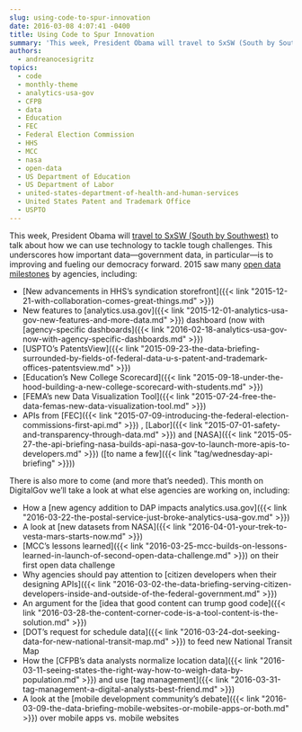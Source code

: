 ```yaml
---
slug: using-code-to-spur-innovation
date: 2016-03-08 4:07:41 -0400
title: Using Code to Spur Innovation
summary: 'This week, President Obama will travel to SxSW (South by Southwest) to talk about how we can use technology to tackle tough challenges. This underscores how important data&mdash;government data, in particular&mdash;is to improving and fueling our democracy forward. 2015 saw many open data milestones by agencies, including: New advancements in HHS’s syndication storefront New features'
authors:
  - andreanocesigritz
topics:
  - code
  - monthly-theme
  - analytics-usa-gov
  - CFPB
  - data
  - Education
  - FEC
  - Federal Election Commission
  - HHS
  - MCC
  - nasa
  - open-data
  - US Department of Education
  - US Department of Labor
  - united-states-department-of-health-and-human-services
  - United States Patent and Trademark Office
  - USPTO
---
```


This week, President Obama will [travel to SxSW (South by Southwest)](https://www.whitehouse.gov/blog/2016/03/05/weekly-address-sxsw) to talk about how we can use technology to tackle tough challenges. This underscores how important data—government data, in particular—is to improving and fueling our democracy forward. 2015 saw many [open data milestones](https://www.whitehouse.gov/blog/2016/02/05/open-data-empowering-americans-make-data-driven-decisions) by agencies, including:

  * [New advancements in HHS’s syndication storefront]({{< link "2015-12-21-with-collaboration-comes-great-things.md" >}})
  * New features to [analytics.usa.gov]({{< link "2015-12-01-analytics-usa-gov-new-features-and-more-data.md" >}}) dashboard (now with [agency-specific dashboards]({{< link "2016-02-18-analytics-usa-gov-now-with-agency-specific-dashboards.md" >}})
  * [USPTO’s PatentsView]({{< link "2015-09-23-the-data-briefing-surrounded-by-fields-of-federal-data-u-s-patent-and-trademark-offices-patentsview.md" >}})
  * [Education’s New College Scorecard]({{< link "2015-09-18-under-the-hood-building-a-new-college-scorecard-with-students.md" >}})
  * [FEMA’s new Data Visualization Tool]({{< link "2015-07-24-free-the-data-femas-new-data-visualization-tool.md" >}})
  * APIs from [FEC]({{< link "2015-07-09-introducing-the-federal-election-commissions-first-api.md" >}}) , [Labor]({{< link "2015-07-01-safety-and-transparency-through-data.md" >}}) and [NASA]({{< link "2015-05-27-the-api-briefing-nasa-builds-api-nasa-gov-to-launch-more-apis-to-developers.md" >}}) ([to name a few]({{< link "tag/wednesday-api-briefing" >}}))

There is also more to come (and more that’s needed). This month on DigitalGov we’ll take a look at what else agencies are working on, including:

  * How a [new agency addition to DAP impacts analytics.usa.gov]({{< link "2016-03-22-the-postal-service-just-broke-analytics-usa-gov.md" >}})
  * A look at [new datasets from NASA]({{< link "2016-04-01-your-trek-to-vesta-mars-starts-now.md" >}})
  * [MCC’s lessons learned]({{< link "2016-03-25-mcc-builds-on-lessons-learned-in-launch-of-second-open-data-challenge.md" >}}) on their first open data challenge
  * Why agencies should pay attention to [citizen developers when their designing APIs]({{< link "2016-03-02-the-data-briefing-serving-citizen-developers-inside-and-outside-of-the-federal-government.md" >}})
  * An argument for the [idea that good content can trump good code]({{< link "2016-03-28-the-content-corner-code-is-a-tool-content-is-the-solution.md" >}})
  * [DOT&#8217;s request for schedule data]({{< link "2016-03-24-dot-seeking-data-for-new-national-transit-map.md" >}}) to feed new National Transit Map
  * How the [CFPB’s data analysts normalize location data]({{< link "2016-03-11-seeing-states-the-right-way-how-to-weigh-data-by-population.md" >}}) and use [tag management]({{< link "2016-03-31-tag-management-a-digital-analysts-best-friend.md" >}})
  * A look at the [mobile development community&#8217;s debate]({{< link "2016-03-09-the-data-briefing-mobile-websites-or-mobile-apps-or-both.md" >}}) over mobile apps vs. mobile websites